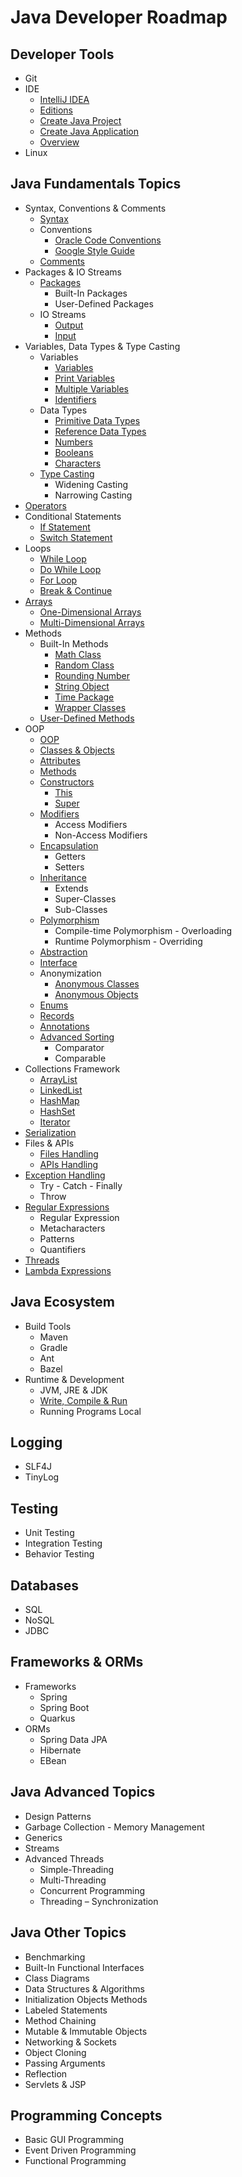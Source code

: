# Java Developer Roadmap

## Developer Tools
- Git
- IDE
  - [IntelliJ IDEA](https://www.jetbrains.com/idea/)
  - [Editions](https://www.jetbrains.com/products/compare/?product=idea&product=idea-ce)
  - [Create Java Project](https://www.jetbrains.com/help/idea/new-project-wizard.html)
  - [Create Java Application](https://www.jetbrains.com/help/idea/creating-and-running-your-first-java-application.html)
  - [Overview](https://www.jetbrains.com/help/idea/discover-intellij-idea.html)
- Linux

## Java Fundamentals Topics
- Syntax, Conventions & Comments
  - [Syntax](https://www.w3schools.com/java/java_syntax.asp)
  - Conventions
    - [Oracle Code Conventions](https://www.oracle.com/technetwork/java/codeconventions-150003.pdf)
    - [Google Style Guide](https://google.github.io/styleguide/javaguide.html)
  - [Comments](https://www.w3schools.com/java/java_comments.asp)
- Packages & IO Streams
  - [Packages](https://www.w3schools.com/java/java_packages.asp)
    - Built-In Packages
    - User-Defined Packages
  - IO Streams
    - [Output](https://www.w3schools.com/java/java_output.asp)
    - [Input](https://www.w3schools.com/java/java_user_input.asp)
- Variables, Data Types & Type Casting
  - Variables
    - [Variables](https://www.w3schools.com/java/java_variables.asp)
    - [Print Variables](https://www.w3schools.com/java/java_variables_print.asp)
    - [Multiple Variables](https://www.w3schools.com/java/java_variables_multiple.asp)
    - [Identifiers](https://www.w3schools.com/java/java_variables_identifiers.asp)
  - Data Types
    - [Primitive Data Types](https://www.w3schools.com/java/java_data_types.asp)
    - [Reference Data Types](https://www.w3schools.com/java/java_data_types_non-prim.asp)
    - [Numbers](https://www.w3schools.com/java/java_data_types_numbers.asp)
    - [Booleans](https://www.w3schools.com/java/java_data_types_boolean.asp)
    - [Characters](https://www.w3schools.com/java/java_data_types_characters.asp)
  - [Type Casting](https://www.w3schools.com/java/java_type_casting.asp)
    - Widening Casting
    - Narrowing Casting
- [Operators](https://www.w3schools.com/java/java_operators.asp)
- Conditional Statements
  - [If Statement](https://www.w3schools.com/java/java_conditions.asp)
  - [Switch Statement](https://www.w3schools.com/java/java_switch.asp)
- Loops
  - [While Loop](https://www.w3schools.com/java/java_while_loop.asp)
  - [Do While Loop](https://www.w3schools.com/java/java_while_loop_do.asp)
  - [For Loop](https://www.w3schools.com/java/java_for_loop.asp)
  - [Break & Continue](https://www.w3schools.com/java/java_break.asp)
- [Arrays](https://www.w3schools.com/java/java_arrays.asp)
  - [One-Dimensional Arrays](https://www.w3schools.com/java/java_arrays.asp)
  - [Multi-Dimensional Arrays](https://www.w3schools.com/java/java_arrays_multi.asp)
- Methods
  - Built-In Methods
    - [Math Class](https://www.w3schools.com/java/java_math.asp)
    - [Random Class](https://www.digitalocean.com/community/tutorials/java-random)
    - [Rounding Number](https://www.baeldung.com/java-round-decimal-number)
    - [String Object](https://www.w3schools.com/java/java_strings.asp)
    - [Time Package](https://www.w3schools.com/java/java_date.asp)
    - [Wrapper Classes](https://www.w3schools.com/java/java_wrapper_classes.asp)
  - [User-Defined Methods](https://www.w3schools.com/java/java_methods.asp)
- OOP
  - [OOP](https://www.w3schools.com/java/java_oop.asp)
  - [Classes & Objects](https://www.w3schools.com/java/java_classes.asp)
  - [Attributes](https://www.w3schools.com/java/java_class_attributes.asp)
  - [Methods](https://www.w3schools.com/java/java_class_methods.asp)
  - [Constructors](https://www.w3schools.com/java/java_constructors.asp)
    - [This](https://www.w3schools.com/java/ref_keyword_this.asp)
    - [Super](https://www.w3schools.com/java/ref_keyword_super.asp)
  - [Modifiers](https://www.w3schools.com/java/java_modifiers.asp)
    - Access Modifiers
    - Non-Access Modifiers
  - [Encapsulation](https://www.w3schools.com/java/java_encapsulation.asp)
    - Getters
    - Setters
  - [Inheritance](https://www.w3schools.com/java/java_inheritance.asp)
    - Extends
    - Super-Classes
    - Sub-Classes
  - [Polymorphism](https://www.geeksforgeeks.org/polymorphism-in-java/)
    - Compile-time Polymorphism - Overloading
    - Runtime Polymorphism - Overriding
  - [Abstraction](https://www.w3schools.com/java/java_abstract.asp)
  - [Interface](https://www.w3schools.com/java/java_interface.asp)
  - Anonymization
    - [Anonymous Classes](https://www.baeldung.com/java-anonymous-classes)
    - [Anonymous Objects](https://www.geeksforgeeks.org/anonymous-object-in-java/)
  - [Enums](https://www.w3schools.com/java/java_enums.asp)
  - [Records](https://www.baeldung.com/java-record-keyword)
  - [Annotations](https://www.geeksforgeeks.org/annotations-in-java/)
  - [Advanced Sorting](https://www.w3schools.com/java/java_advanced_sorting.asp)
    - Comparator
    - Comparable
- Collections Framework
  - [ArrayList](https://www.w3schools.com/java/java_arraylist.asp)
  - [LinkedList](https://www.w3schools.com/java/java_linkedlist.asp)
  - [HashMap](https://www.w3schools.com/java/java_hashmap.asp)
  - [HashSet](https://www.w3schools.com/java/java_hashset.asp)
  - [Iterator](https://www.w3schools.com/java/java_iterator.asp)
- [Serialization](https://www.baeldung.com/java-serialization)
- Files & APIs
  - [Files Handling](https://www.w3schools.com/java/java_files.asp)
  - [APIs Handling](https://www.baeldung.com/java-9-http-client)
- [Exception Handling](https://www.w3schools.com/java/java_try_catch.asp)
  - Try - Catch - Finally
  - Throw
- [Regular Expressions](https://www.w3schools.com/java/java_regex.asp)
  - Regular Expression
  - Metacharacters
  - Patterns
  - Quantifiers
- [Threads](https://www.w3schools.com/java/java_threads.asp)
- [Lambda Expressions](https://www.w3schools.com/java/java_lambda.asp)

## Java Ecosystem
- Build Tools
  - Maven
  - Gradle
  - Ant
  - Bazel
- Runtime & Development
  - JVM, JRE & JDK
  - [Write, Compile & Run](https://hyperskill.org/learn/step/3739)
  - Running Programs Local

## Logging
- SLF4J
- TinyLog

## Testing
- Unit Testing
- Integration Testing
- Behavior Testing

## Databases
- SQL
- NoSQL
- JDBC

## Frameworks & ORMs
- Frameworks
  - Spring 
  - Spring Boot
  - Quarkus
- ORMs
  - Spring Data JPA
  - Hibernate
  - EBean

## Java Advanced Topics
- Design Patterns
- Garbage Collection - Memory Management
- Generics
- Streams
- Advanced Threads
  - Simple-Threading
  - Multi-Threading
  - Concurrent Programming
  - Threading – Synchronization

## Java Other Topics
- Benchmarking
- Built-In Functional Interfaces
- Class Diagrams
- Data Structures & Algorithms
- Initialization Objects Methods
- Labeled Statements
- Method Chaining
- Mutable & Immutable Objects
- Networking & Sockets
- Object Cloning
- Passing Arguments
- Reflection
- Servlets & JSP

## Programming Concepts
- Basic GUI Programming
- Event Driven Programming
- Functional Programming
